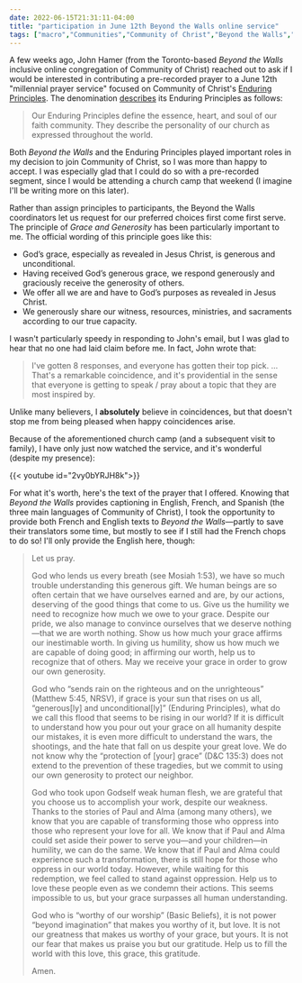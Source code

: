 ```yaml
---
date: 2022-06-15T21:31:11-04:00
title: "participation in June 12th Beyond the Walls online service"
tags: ["macro","Communities","Community of Christ","Beyond the Walls","Reunion","Enduring Principles","Grace and Generosity","John Hamer","happy coincidences"]
---
```


A few weeks ago, John Hamer (from the Toronto-based *Beyond the Walls* inclusive online congregation of Community of Christ) reached out to ask if I would be interested in contributing a pre-recorded prayer to a June 12th "millennial prayer service" focused on Community of Christ's [Enduring Principles](https://www.youtube.com/watch?v=NSASq0898W8). The denomination [describes](https://cofchrist.org/about-us/) its Enduring Principles as follows: 

> Our Enduring Principles define the essence, heart, and soul of our faith community. They describe the personality of our church as expressed throughout the world.

Both *Beyond the Walls* and the Enduring Principles played important roles in my decision to join Community of Christ, so I was more than happy to accept. I was especially glad that I could do so with a pre-recorded segment, since I would be attending a church camp that weekend (I imagine I'll be writing more on this later). 

Rather than assign principles to participants, the Beyond the Walls coordinators let us request for our preferred choices first come first serve. The principle of *Grace and Generosity* has been particularly important to me. The official wording of this principle goes like this:

* God’s grace, especially as revealed in Jesus Christ, is generous and unconditional.  
* Having received God’s generous grace, we respond generously and graciously receive the generosity of others.  
* We offer all we are and have to God’s purposes as revealed in Jesus Christ.  
* We generously share our witness, resources, ministries, and sacraments according to our true capacity.  

I wasn't particularly speedy in responding to John's email, but I was glad to hear that no one had laid claim before me. In fact, John wrote that:

> I've gotten 8 responses, and everyone has gotten their top pick. ... That's a remarkable coincidence, and it's providential in the sense that everyone is getting to speak / pray about a topic that they are most inspired by.

Unlike many believers, I **absolutely** believe in coincidences, but that doesn't stop me from being pleased when happy coincidences arise.

Because of the aforementioned church camp (and a subsequent visit to family), I have only just now watched the service, and it's wonderful (despite my presence): 

{{< youtube id="2vy0bYRJH8k">}}

For what it's worth, here's the text of the prayer that I offered. Knowing that *Beyond the Walls* provides captioning in English, French, and Spanish (the three main languages of Community of Christ), I took the opportunity to provide both French and English texts to *Beyond the Walls*—partly to save their translators some time, but mostly to see if I still had the French chops to do so! I'll only provide the English here, though:

> Let us pray.
>  
> God who lends us every breath (see Mosiah 1:53), we have so much trouble understanding this generous gift. We human beings are so often certain that we have ourselves earned and are, by our actions, deserving of the good things that come to us. Give us the humility we need to recognize how much we owe to your grace. Despite our pride, we also manage to convince ourselves that we deserve nothing—that we are worth nothing. Show us how much your grace affirms our inestimable worth. In giving us humility, show us how much we are capable of doing good; in affirming our worth, help us to recognize that of others. May we receive your grace in order to grow our own generosity.  
> 
> God who “sends rain on the righteous and on the unrighteous” (Matthew 5:45, NRSV), if grace is your sun that rises on us all, “generous[ly] and unconditional[ly]” (Enduring Principles), what do we call this flood that seems to be rising in our world? If it is difficult to understand how you pour out your grace on all humanity despite our mistakes, it is even more difficult to understand the wars, the shootings, and the hate that fall on us despite your great love. We do not know why the “protection of [your] grace” (D&C 135:3) does not extend to the prevention of these tragedies, but we commit to using our own generosity to protect our neighbor.  
>
> God who took upon Godself weak human flesh, we are grateful that you choose us to accomplish your work, despite our weakness. Thanks to the stories of Paul and Alma (among many others), we know that you are capable of transforming those who oppress into those who represent your love for all. We know that if Paul and Alma could set aside their power to serve you—and your children—in humility, we can do the same. We know that if Paul and Alma could experience such a transformation, there is still hope for those who oppress in our world today. However, while waiting for this redemption, we feel called to stand against oppression. Help us to love these people even as we condemn their actions. This seems impossible to us, but your grace surpasses all human understanding.  
>
> God who is “worthy of our worship” (Basic Beliefs), it is not power “beyond imagination” that makes you worthy of it, but love. It is not our greatness that makes us worthy of your grace, but yours. It is not our fear that makes us praise you but our gratitude. Help us to fill the world with this love, this grace, this gratitude.  
>
> Amen.

